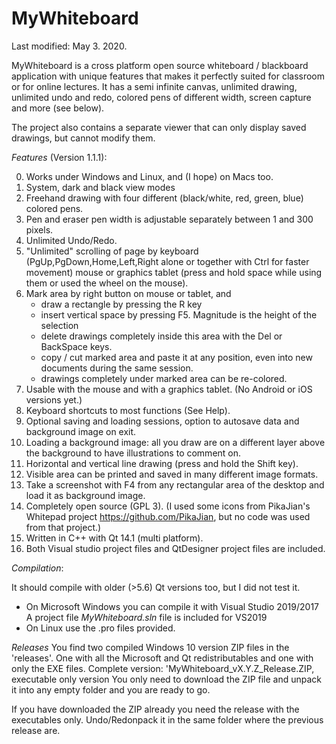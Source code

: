 # MyWhiteboard

Last modified: May 3. 2020.

MyWhiteboard is a cross platform open source whiteboard / blackboard application 
with unique features that makes it perfectly suited for classroom or for online 
lectures. It has a semi infinite canvas, unlimited drawing, unlimited undo and 
redo, colored pens of different width, screen capture and more (see below).

The project also contains a separate viewer that can only display saved 
drawings, but cannot modify them.

*Features* (Version 1.1.1): 

   0. Works under Windows and Linux, and (I hope) on Macs too.
   1. System, dark and black view modes
   2. Freehand drawing with four different (black/white, red, green, blue) 
      colored pens.
   3. Pen and eraser pen width is adjustable separately between 1 and 300 pixels.
   4. Unlimited Undo/Redo.
   5. "Unlimited" scrolling of page by keyboard (PgUp,PgDown,Home,Left,Right
       alone or together with Ctrl for faster movement)
      mouse or graphics tablet (press and hold space while using them or used
      the wheel on the mouse).
   6. Mark area by right button on mouse or tablet, and 
        - draw a rectangle by pressing the R key
        - insert vertical space by pressing F5. Magnitude is the height of the
          selection
        - delete drawings completely inside
          this area with the Del or BackSpace keys.
        - copy / cut marked area and paste it at any position, even into new
          documents during the same session.
        - drawings completely under marked area can be re-colored.
   7. Usable with the mouse and with a graphics tablet. (No Android or iOS 
        versions yet.)
   8. Keyboard shortcuts to most functions (See Help).
   8. Optional saving and loading sessions, option to autosave data and 
      background image on exit.
  10. Loading a background image: all you draw are on a different layer above 
      the background to have illustrations to comment on.
  11. Horizontal and vertical line drawing (press and hold the Shift key).
  12. Visible area can be printed and saved in many different image formats.
  13. Take a screenshot with F4 from any rectangular area of the desktop and
      load it as background image.
  14. Completely open source (GPL 3). 
      (I used some icons from PikaJian's Whitepad project 
       https://github.com/PikaJian, but no code was used from that project.)
  15. Written in C++ with Qt 14.1 (multi platform).
  16. Both Visual studio project files and QtDesigner project files are included.
  
*Compilation*:

  It should compile with older (>5.6) Qt versions too, but I did not test it.
  - On Microsoft Windows you can  compile it with Visual Studio 2019/2017
    A project file *MyWhiteboard.sln* file is included for VS2019
  - On Linux use the .pro files provided. 

*Releases*
  You find two compiled Windows 10 version ZIP files in the 'releases'. One with 
  all the Microsoft and Qt redistributables and one with only the EXE files.
  Complete version: 'MyWhiteboard_vX.Y.Z_Release.ZIP,
  executable only version
  You only need to download the ZIP file and unpack it into any empty folder
  and you are ready to go.
  
  If you have downloaded the ZIP already you need the release with the 
  executables only. Undo/Redonpack it in the same folder where the previous release are.